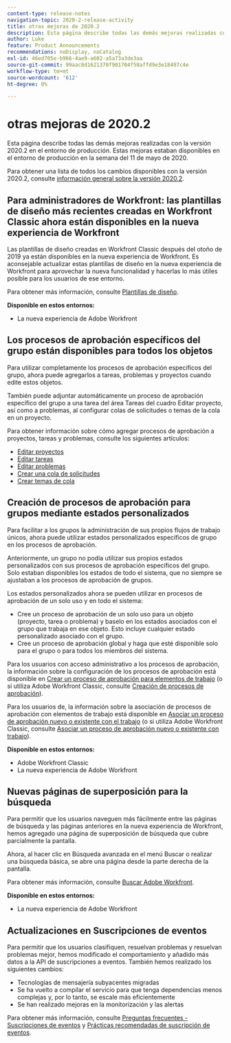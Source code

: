 ```yaml
---
content-type: release-notes
navigation-topic: 2020-2-release-activity
title: otras mejoras de 2020.2
description: Esta página describe todas las demás mejoras realizadas con la versión 2020.2 en el entorno de producción. Estas mejoras estaban disponibles en el entorno de producción en la semana del 11 de mayo de 2020.
author: Luke
feature: Product Announcements
recommendations: noDisplay, noCatalog
exl-id: 46ed705e-b966-4ae9-a602-a5a73a3de3aa
source-git-commit: 99aac8d1621370f901704f58affd9e3e18497c4e
workflow-type: tm+mt
source-wordcount: '612'
ht-degree: 0%

---
```


# otras mejoras de 2020.2

Esta página describe todas las demás mejoras realizadas con la versión 2020.2 en el entorno de producción. Estas mejoras estaban disponibles en el entorno de producción en la semana del 11 de mayo de 2020.

Para obtener una lista de todos los cambios disponibles con la versión 2020.2, consulte [información general sobre la versión 2020.2](../../../product-announcements/product-releases/2020.2.-release-activity/2020-2-release-overview.md).

## Para administradores de Workfront: las plantillas de diseño más recientes creadas en Workfront Classic ahora están disponibles en la nueva experiencia de Workfront

Las plantillas de diseño creadas en Workfront Classic después del otoño de 2019 ya están disponibles en la nueva experiencia de Workfront. Es aconsejable actualizar estas plantillas de diseño en la nueva experiencia de Workfront para aprovechar la nueva funcionalidad y hacerlas lo más útiles posible para los usuarios de ese entorno.

Para obtener más información, consulte [Plantillas de diseño](../../../administration-and-setup/customize-workfront/use-layout-templates/use-layout-templates-customize-ui.md).

**Disponible en estos entornos:**

* La nueva experiencia de Adobe Workfront

## Los procesos de aprobación específicos del grupo están disponibles para todos los objetos

Para utilizar completamente los procesos de aprobación específicos del grupo, ahora puede agregarlos a tareas, problemas y proyectos cuando edite estos objetos.

También puede adjuntar automáticamente un proceso de aprobación específico del grupo a una tarea del área Tareas del cuadro Editar proyecto, así como a problemas, al configurar colas de solicitudes o temas de la cola en un proyecto.

Para obtener información sobre cómo agregar procesos de aprobación a proyectos, tareas y problemas, consulte los siguientes artículos:

* [Editar proyectos](../../../manage-work/projects/manage-projects/edit-projects.md)
* [Editar tareas](../../../manage-work/tasks/manage-tasks/edit-tasks.md)
* [Editar problemas](../../../manage-work/issues/manage-issues/edit-issues.md)
* [Crear una cola de solicitudes](../../../manage-work/requests/create-and-manage-request-queues/create-request-queue.md)
* [Crear temas de cola](../../../manage-work/requests/create-and-manage-request-queues/create-queue-topics.md)

## Creación de procesos de aprobación para grupos mediante estados personalizados

Para facilitar a los grupos la administración de sus propios flujos de trabajo únicos, ahora puede utilizar estados personalizados específicos de grupo en los procesos de aprobación.

Anteriormente, un grupo no podía utilizar sus propios estados personalizados con sus procesos de aprobación específicos del grupo. Solo estaban disponibles los estados de todo el sistema, que no siempre se ajustaban a los procesos de aprobación de grupos.

Los estados personalizados ahora se pueden utilizar en procesos de aprobación de un solo uso y en todo el sistema:

* Cree un proceso de aprobación de un solo uso para un objeto (proyecto, tarea o problema) y baselo en los estados asociados con el grupo que trabaja en ese objeto. Esto incluye cualquier estado personalizado asociado con el grupo.
* Cree un proceso de aprobación global y haga que esté disponible solo para el grupo o para todos los miembros del sistema.

Para los usuarios con acceso administrativo a los procesos de aprobación, la información sobre la configuración de los procesos de aprobación está disponible en [Crear un proceso de aprobación para elementos de trabajo](../../../administration-and-setup/customize-workfront/configure-approval-milestone-processes/create-approval-processes.md) (o si utiliza Adobe Workfront Classic, consulte [Creación de procesos de aprobación](https://one.workfront.com/s/article/Creating-Approval-Processes-1001577410)).

Para los usuarios de, la información sobre la asociación de procesos de aprobación con elementos de trabajo está disponible en [Asociar un proceso de aprobación nuevo o existente con el trabajo](../../../review-and-approve-work/manage-approvals/associate-approval-with-work.md) (o si utiliza Adobe Workfront Classic, consulte [Asociar un proceso de aprobación nuevo o existente con trabajo](https://one.workfront.com/s/article/Associating-a-New-or-Existing-Approval-Process-with-Work-708455630)).

**Disponible en estos entornos:**

* Adobe Workfront Classic
* La nueva experiencia de Adobe Workfront

## Nuevas páginas de superposición para la búsqueda

Para permitir que los usuarios naveguen más fácilmente entre las páginas de búsqueda y las páginas anteriores en la nueva experiencia de Workfront, hemos agregado una página de superposición de búsqueda que cubre parcialmente la pantalla.

Ahora, al hacer clic en Búsqueda avanzada en el menú Buscar o realizar una búsqueda básica, se abre una página desde la parte derecha de la pantalla.

Para obtener más información, consulte [Buscar Adobe Workfront](../../../workfront-basics/navigate-workfront/search/search-workfront.md).

**Disponible en estos entornos:**

* La nueva experiencia de Adobe Workfront

## Actualizaciones en Suscripciones de eventos

Para permitir que los usuarios clasifiquen, resuelvan problemas y resuelvan problemas mejor, hemos modificado el comportamiento y añadido más datos a la API de suscripciones a eventos. También hemos realizado los siguientes cambios:

* Tecnologías de mensajería subyacentes migradas
* Se ha vuelto a compilar el servicio para que tenga dependencias menos complejas y, por lo tanto, se escale más eficientemente
* Se han realizado mejoras en la monitorización y las alertas

Para obtener más información, consulte [Preguntas frecuentes - Suscripciones de eventos](../../../wf-api/general/event-subs-faq.md) y [Prácticas recomendadas de suscripción de eventos](../../../wf-api/general/event-sub-best-practice.md).
